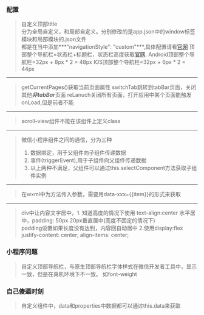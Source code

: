 ### 配置
>自定义顶部title  
>分为全局自定义，和局部自定义。分别修改的是app.json中的window标签模块和局部模块的.json文件  
>都是在当中添加***"navigationStyle": "custom"***,具体配置请看[官网](https://developers.weixin.qq.com/miniprogram/dev/reference/configuration/page.html)
>顶部整个导航栏=状态栏+标题栏，状态栏高度获取[官网](https://developers.weixin.qq.com/miniprogram/dev/api/base/system/system-info/wx.getSystemInfo.html). 
>Android顶部整个导航栏=32px + 8px * 2 = 48px
>IOS顶部整个导航栏=32px + 6px * 2 = 44px
***
>getCurrentPages()获取当前页面属性
>switchTab跳转到tabBar页面，关闭其他***非tabBar***页面 reLanuch关闭所有页面，打开应用中某个页面能触发onLoad,但是前者不能
***
>scroll-view组件不能在该组件上定义class
***
>微信小程序组件之间的通信，分为三种   
> 1. 数据绑定，用于父组件向子组件传递数据  
> 2. 事件(triggerEvent),用于子组件向父组件传递数据
> 3. 以上两种不满足，父组件可以通过this.selectComponent方法获取子组件实例
***
> 在wxml中为方法传入参数，需要用data-xxx={{item}}的形式来获取
***
> div中让内容文字居中，1. 知道高度的情况下使用 text-align:center 水平居中，padding: 50px 20px垂直居中(高度不固定的情况下)  
> padding设置如果长度没有达到，内容回自动居中 2.使用display:flex justify-content: center; align-items: center;
### 小程序问题
>自定义顶部导航栏，与原生顶部导航栏字体样式在微信开发者工具中，显示一致，但是在真机环境下不一致。
> 如font-weight


### 自己傻逼时刻
> 自定义组件中，data和properties中数据都可以通过this.data来获取